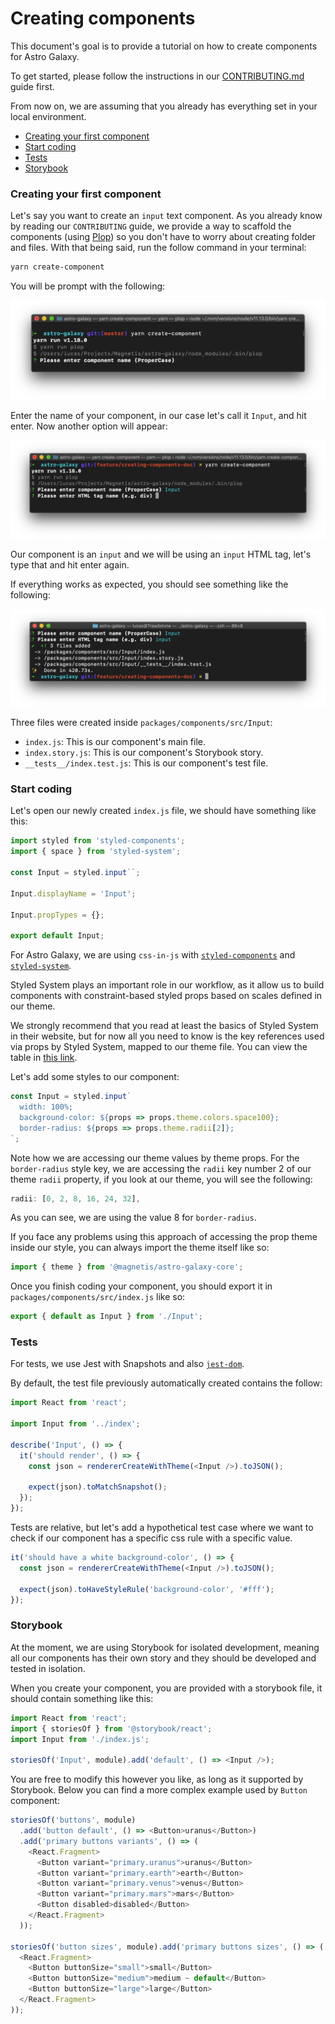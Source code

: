 # Creating components

This document's goal is to provide a tutorial on how to create components for Astro Galaxy.

To get started, please follow the instructions in our [CONTRIBUTING.md](CONTRIBUTING.md) guide first.

From now on, we are assuming that you already has everything set in your local environment.

- [Creating your first component](#creating-your-first-component)
- [Start coding](#start-coding)
- [Tests](#test)
- [Storybook](#storybook)

### Creating your first component

Let's say you want to create an `input` text component. As you already know by reading our `CONTRIBUTING` guide, we provide a way to scaffold the components (using [Plop](https://plopjs.com/)) so you don't have to worry about creating folder and files. With that being said, run the follow command in your terminal:

```sh
yarn create-component
```

You will be prompt with the following:

![macOS Terminal showing Astro Galaxy's create-component command line interface. It is asking the following question: Please enter component name (ProperCase)](.github/img/creating-components-1.png)

Enter the name of your component, in our case let's call it `Input`, and hit enter. Now another option will appear:

![macOS Terminal showing Astro Galaxy's create-component command line interface. It is asking the following question: Please enter HTML tag name](.github/img/creating-components-2.png)

Our component is an `input` and we will be using an `input` HTML tag, let's type that and hit enter again.

If everything works as expected, you should see something like the following:

![macOS Terminal showing Astro Galaxy's create-component command line interface. It is showing the two previous questions, both of which are answered with "input". It also shows the project's structure created for the component.](.github/img/creating-components-3.png)

Three files were created inside `packages/components/src/Input`:

- `index.js`: This is our component's main file.
- `index.story.js`: This is our component's Storybook story.
- `__tests__/index.test.js`: This is our component's test file.

### Start coding

Let's open our newly created `index.js` file, we should have something like this:

```js
import styled from 'styled-components';
import { space } from 'styled-system';

const Input = styled.input``;

Input.displayName = 'Input';

Input.propTypes = {};

export default Input;
```

For Astro Galaxy, we are using `css-in-js` with [`styled-components`](https://www.styled-components.com/) and [`styled-system`](https://styled-system.com/).

Styled System plays an important role in our workflow, as it allow us to build components with constraint-based styled props based on scales defined in our theme.

We strongly recommend that you read at least the basics of Styled System in their website, but for now all you need to know is the key references used via props by Styled System, mapped to our theme file. You can view the table in [this link](https://styled-system.com/theme-specification#key-reference).

Let's add some styles to our component:

```js
const Input = styled.input`
  width: 100%;
  background-color: ${props => props.theme.colors.space100};
  border-radius: ${props => props.theme.radii[2]};
`;
```

Note how we are accessing our theme values by theme props. For the `border-radius` style key, we are accessing the `radii` key number 2 of our theme `radii` property, if you look at our theme, you will see the following:

```js
radii: [0, 2, 8, 16, 24, 32],
```

As you can see, we are using the value 8 for `border-radius`.

If you face any problems using this approach of accessing the prop theme inside our style, you can always import the theme itself like so:

```js
import { theme } from '@magnetis/astro-galaxy-core';
```

Once you finish coding your component, you should export it in `packages/components/src/index.js` like so:

```js
export { default as Input } from './Input';
```

### Tests

For tests, we use Jest with Snapshots and also [`jest-dom`](https://github.com/testing-library/jest-dom).

By default, the test file previously automatically created contains the follow:

```js
import React from 'react';

import Input from '../index';

describe('Input', () => {
  it('should render', () => {
    const json = rendererCreateWithTheme(<Input />).toJSON();

    expect(json).toMatchSnapshot();
  });
});
```

Tests are relative, but let's add a hypothetical test case where we want to check if our component has a specific css rule with a specific value.

```js
it('should have a white background-color', () => {
  const json = rendererCreateWithTheme(<Input />).toJSON();

  expect(json).toHaveStyleRule('background-color', '#fff');
});
```

### Storybook

At the moment, we are using Storybook for isolated development, meaning all our components has their own story and they should be developed and tested in isolation.

When you create your component, you are provided with a storybook file, it should contain something like this:

```js
import React from 'react';
import { storiesOf } from '@storybook/react';
import Input from './index.js';

storiesOf('Input', module).add('default', () => <Input />);
```

You are free to modify this however you like, as long as it supported by Storybook. Below you can find a more complex example used by `Button` component:

```js
storiesOf('buttons', module)
  .add('button default', () => <Button>uranus</Button>)
  .add('primary buttons variants', () => (
    <React.Fragment>
      <Button variant="primary.uranus">uranus</Button>
      <Button variant="primary.earth">earth</Button>
      <Button variant="primary.venus">venus</Button>
      <Button variant="primary.mars">mars</Button>
      <Button disabled>disabled</Button>
    </React.Fragment>
  ));

storiesOf('button sizes', module).add('primary buttons sizes', () => (
  <React.Fragment>
    <Button buttonSize="small">small</Button>
    <Button buttonSize="medium">medium ~ default</Button>
    <Button buttonSize="large">large</Button>
  </React.Fragment>
));
```
